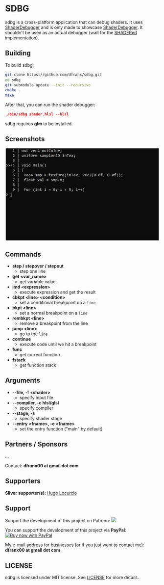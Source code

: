 # SDBG

sdbg is a cross-platform application that can debug shaders.
It uses [ShaderDebugger](https://github.com/dfranx/ShaderDebugger) and is only made to showcase [ShaderDebugger](https://github.com/dfranx/ShaderDebugger).
It shouldn't be used as an actual debugger (wait for the [SHADERed](https://github.com/dfranx/SHADERed) implementation).

## Building
To build sdbg:
```bash
git clone https://github.com/dfranx/sdbg.git
cd sdbg
git submodule update --init --recursive
cmake .
make
```

After that, you can run the shader debugger:
```cmake
./bin/sdbg shader.hlsl --hlsl
```

sdbg requires **glm** to be installed.

## Screenshots
<p align="center">
    <img width="500" src="./misc/screen1.gif">
</p>

## Commands
 - **step / stepover / stepout**
   - step one line
 - **get \<var_name\>**
   - get variable value
 - **imd \<expression\>**
   - execute expression and get the result
 - **cbkpt \<line\> \<condition\>**
   - set a conditional breakpoint on a `line`
 - **bkpt \<line\>**
   - set a normal breakpoint on a `line`
 - **rembkpt \<line\>**
   - remove a breakpoint from the line
 - **jump \<line\>**
   - go to the `line`
 - **continue**
   - execute code until we hit a breakpoint
 - **func**
   - get current function
 - **fstack**
   - get function stack

## Arguments
 - **--file, -f \<shader\>**
   - specify input file
 - **--compiler, -c hlsl/glsl**
   - specify compiler
 - **--stage, -s**
   - specify shader stage
 - **--entry \<fname\>, -e \<fname\>**
   - set the entry function ("main" by default)

## Partners / Sponsors
...

Contact: **dfranx00 at gmail dot com**

## Supporters
**Silver supporter(s):**
[Hugo Locurcio](https://github.com/Calinou)


## Support
Support the development of this project on Patreon: [<img width="120" src="https://c5.patreon.com/external/logo/become_a_patron_button@2x.png">](https://www.patreon.com/dfranx)

You can support the development of this project via **PayPal**: [<img src="https://www.paypalobjects.com/webstatic/en_US/i/buttons/pp-acceptance-medium.png" alt="Buy now with PayPal" />](https://paypal.me/dfranx) 

My e-mail address for businesses (or if you just want to contact me):
**dfranx00 at gmail dot com**

## LICENSE
sdbg is licensed under MIT license. See [LICENSE](./LICENSE) for more details.